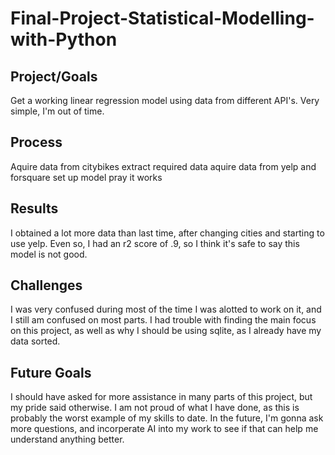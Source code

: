 # Final-Project-Statistical-Modelling-with-Python

## Project/Goals
Get a working linear regression model using data from different API's. Very simple, I'm out of time.

## Process
Aquire data from citybikes
extract required data
aquire data from yelp and forsquare
set up model 
pray it works

## Results
I obtained a lot more data than last time, after changing cities and starting to use yelp. 
Even so, I had an r2 score of .9, so I think it's safe to say this model is not good.

## Challenges 
I was very confused during most of the time I was alotted to work on it, and I still am confused on most parts. I had trouble with finding the main focus on this project, as well as why I should be using sqlite, as I already have my data sorted. 

## Future Goals
I should have asked for more assistance in many parts of this project, but my pride said otherwise. I am not proud of what I have done, as this is probably the worst example of my skills to date. In the future, I'm gonna ask more questions, and incorperate AI into my work to see if that can help me understand anything better. 
